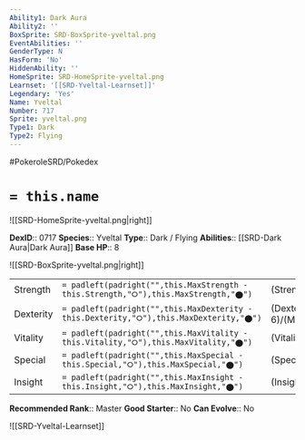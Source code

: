 ```yaml
---
Ability1: Dark Aura
Ability2: ''
BoxSprite: SRD-BoxSprite-yveltal.png
EventAbilities: ''
GenderType: N
HasForm: 'No'
HiddenAbility: ''
HomeSprite: SRD-HomeSprite-yveltal.png
Learnset: '[[SRD-Yveltal-Learnset]]'
Legendary: 'Yes'
Name: Yveltal
Number: 717
Sprite: yveltal.png
Type1: Dark
Type2: Flying
---
```


#PokeroleSRD/Pokedex

# `= this.name`

![[SRD-HomeSprite-yveltal.png|right]]

**DexID**:: 0717
**Species**:: Yveltal
**Type**:: Dark / Flying
**Abilities**:: [[SRD-Dark Aura|Dark Aura]]
**Base HP**:: 8

![[SRD-BoxSprite-yveltal.png|right]]

|           |                                                                                        |                                          |
| --------- | -------------------------------------------------------------------------------------- | ---------------------------------------- |
| Strength  | `= padleft(padright("",this.MaxStrength - this.Strength,"⭘"),this.MaxStrength,"⬤")`    | (Strength::7)/(MaxStrength::7)   |
| Dexterity | `= padleft(padright("",this.MaxDexterity - this.Dexterity,"⭘"),this.MaxDexterity,"⬤")` | (Dexterity:: 6)/(MaxDexterity::6) |
| Vitality  | `= padleft(padright("",this.MaxVitality - this.Vitality,"⭘"),this.MaxVitality,"⬤")`    | (Vitality::6)/(MaxVitality::6)   |
| Special   | `= padleft(padright("",this.MaxSpecial - this.Special,"⭘"),this.MaxSpecial,"⬤")`       | (Special::7)/(MaxSpecial::7)     |
| Insight   | `= padleft(padright("",this.MaxInsight - this.Insight,"⭘"),this.MaxInsight,"⬤")`       | (Insight::6)/(MaxInsight::6)     |

**Recommended Rank**:: Master
**Good Starter**:: No
**Can Evolve**:: No

![[SRD-Yveltal-Learnset]]
